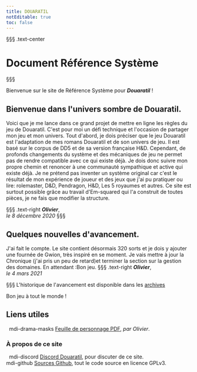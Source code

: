 ```yaml
---
title: DOUARATIL
notEditable: true
toc: false
---
```

§§§ .text-center
# Document Référence Système
§§§

<v-row>

<v-col cols="12" md="6">

Bienvenue sur le site de Référence Système pour _**Douaratil**_ !

## Bienvenue dans l'univers sombre de Douaratil.
Voici que je me lance dans ce grand projet de mettre en ligne les règles du jeu de Douaratil. C'est pour moi un défi technique et l'occasion de partager mon jeu et mon univers. Tout d'abord, je dois préciser que le jeu Douaratil est l'adaptation de mes romans Douaratil et de son univers de jeu. Il est basé sur le corpus de DD5 et de sa version française H&D. Cependant, de profonds changements du système et des mécaniques de jeu ne permet pas de rendre compatible avec ce qui existe déjà. Je dois donc suivre mon propre chemin et renoncer à une communauté sympathique et active qui existe déjà. Je ne prétend pas inventer un système original car c'est le résultat de mon expérience de joueur et des jeux que j'ai pu pratiquer ou lire: rolemaster, D&D, Pendragon, H&D, Les 5 royaumes et autres.
Ce site est surtout possible grâce au travail d'Em-squared qui l'a construit de toutes pièces, je ne fais que modifier la structure.

§§§ .text-right
_**Olivier**_,  
_le 8 décembre 2020_
§§§
## Quelques nouvelles d'avancement.
J'ai fait le compte. Le site contient désormais 320 sorts et je dois y ajouter une fournée de Gwion, très inspiré en se moment. Je vais mettre à jour la Chronique (j'ai pris un peu de retard)et terminer la section sur la gestion des domaines. En attendant :Bon jeu.
§§§ .text-right
_**Olivier**_,  
_le 4 mars 2021_

§§§
L'historique de l'avancement est disponible dans les [archives](/archives/)

Bon jeu à tout le monde !

</v-col>

<v-col cols="12" md="6">

## Liens utiles
&nbsp;
<v-icon>mdi-drama-masks</v-icon> [Feuille de personnage PDF](https://www.douaratil.fr/feuilledejdr/FDPgenerique.pdf), _par Olivier_.  

### À propos de ce site
&nbsp;
<v-icon>mdi-discord</v-icon> [Discord Douaratil](https://discord.gg/vRXeVwrNvK), pour discuter de ce site.  
<v-icon>mdi-github</v-icon> [Sources Github](https://github.com/douaratil/heros-et-dragons-drs), tout le code source en licence GPLv3.  

</v-col>

</v-row>
